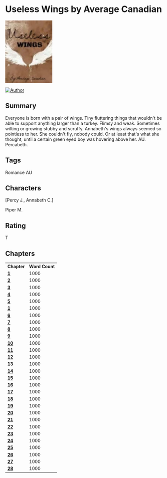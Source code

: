 # Useless Wings by Average Canadian

<img src="https://github.com/Vanadium-GITHUB/pjo-favorites-backup/blob/main/pictures/stories/useless_wings.jpg?raw=true" height="200px;" align="middle" alt="Story Icon"/>

[![Author][author-badge]][author-link]

[author-badge]: https://img.shields.io/static/v1?label=Author&message=Profile&color=lightgrey&logo=bookstack&style=for-the-badge
[author-link]: https://github.com/Vanadium-GITHUB/pjo-favorites-backup/blob/main/profiles/average_canadian.md

## Summary
Everyone is born with a pair of wings. Tiny fluttering things that wouldn't be able to support anything larger than a turkey. Flimsy and weak. Sometimes wilting or growing stubby and scruffy. Annabeth's wings always seemed so pointless to her. She couldn't fly, nobody could. Or at least that's what she thought, until a certain green eyed boy was hovering above her. AU. Percabeth.

## Tags
Romance
AU

## Characters
[Percy J., Annabeth C.]

Piper M.

## Rating
T

## Chapters
<table>
	<tr>
		<td>
			<strong>
				Chapter
			</strong>
		</td>
		<td>
			<strong>
				Word Count
			</strong>
		</td>
	</tr>
	<tr>
		<td>
			<a href = "https://github.com/Vanadium-GITHUB/pjo-favorites-backup/blob/main/stories/useless_wings/chapter_1.md"><strong>1</strong></a>
		</td>
		<td>
			1000
		</td>
	</tr>
	<tr>
		<td>
			<a href = "https://github.com/Vanadium-GITHUB/pjo-favorites-backup/blob/main/stories/useless_wings/chapter_2.md"><strong>2</strong></a>
		</td>
		<td>
			1000
		</td>
	</tr>
	<tr>
		<td>
			<a href = "https://github.com/Vanadium-GITHUB/pjo-favorites-backup/blob/main/stories/useless_wings/chapter_3.md"><strong>3</strong></a>
		</td>
		<td>
			1000
		</td>
	</tr>
	<tr>
		<td>
			<a href = "https://github.com/Vanadium-GITHUB/pjo-favorites-backup/blob/main/stories/useless_wings/chapter_4.md"><strong>4</strong></a>
		</td>
		<td>
			1000
		</td>
	</tr>
	<tr>
		<td>
			<a href = "https://github.com/Vanadium-GITHUB/pjo-favorites-backup/blob/main/stories/useless_wings/chapter_5.md"><strong>5</strong></a>
		</td>
		<td>
			1000
		</td>
	</tr>
	<tr>
		<td>
			<a href = "https://github.com/Vanadium-GITHUB/pjo-favorites-backup/blob/main/stories/useless_wings/chapter_0.md"><strong>1</strong></a>
		</td>
		<td>
			1000
		</td>
	</tr>
	<tr>
		<td>
			<a href = "https://github.com/Vanadium-GITHUB/pjo-favorites-backup/blob/main/stories/useless_wings/chapter_6.md"><strong>6</strong></a>
		</td>
		<td>
			1000
		</td>
	</tr>
	<tr>
		<td>
			<a href = "https://github.com/Vanadium-GITHUB/pjo-favorites-backup/blob/main/stories/useless_wings/chapter_7.md"><strong>7</strong></a>
		</td>
		<td>
			1000
		</td>
	</tr>
	<tr>
		<td>
			<a href = "https://github.com/Vanadium-GITHUB/pjo-favorites-backup/blob/main/stories/useless_wings/chapter_8.md"><strong>8</strong></a>
		</td>
		<td>
			1000
		</td>
	</tr>
	<tr>
		<td>
			<a href = "https://github.com/Vanadium-GITHUB/pjo-favorites-backup/blob/main/stories/useless_wings/chapter_9.md"><strong>9</strong></a>
		</td>
		<td>
			1000
		</td>
	</tr>
	<tr>
		<td>
			<a href = "https://github.com/Vanadium-GITHUB/pjo-favorites-backup/blob/main/stories/useless_wings/chapter_10.md"><strong>10</strong></a>
		</td>
		<td>
			1000
		</td>
	</tr>
	<tr>
		<td>
			<a href = "https://github.com/Vanadium-GITHUB/pjo-favorites-backup/blob/main/stories/useless_wings/chapter_11.md"><strong>11</strong></a>
		</td>
		<td>
			1000
		</td>
	</tr>
	<tr>
		<td>
			<a href = "https://github.com/Vanadium-GITHUB/pjo-favorites-backup/blob/main/stories/useless_wings/chapter_12.md"><strong>12</strong></a>
		</td>
		<td>
			1000
		</td>
	</tr>
	<tr>
		<td>
			<a href = "https://github.com/Vanadium-GITHUB/pjo-favorites-backup/blob/main/stories/useless_wings/chapter_13.md"><strong>13</strong></a>
		</td>
		<td>
			1000
		</td>
	</tr>
	<tr>
		<td>
			<a href = "https://github.com/Vanadium-GITHUB/pjo-favorites-backup/blob/main/stories/useless_wings/chapter_14.md"><strong>14</strong></a>
		</td>
		<td>
			1000
		</td>
	</tr>
	<tr>
		<td>
			<a href = "https://github.com/Vanadium-GITHUB/pjo-favorites-backup/blob/main/stories/useless_wings/chapter_15.md"><strong>15</strong></a>
		</td>
		<td>
			1000
		</td>
	</tr>
	<tr>
		<td>
			<a href = "https://github.com/Vanadium-GITHUB/pjo-favorites-backup/blob/main/stories/useless_wings/chapter_16.md"><strong>16</strong></a>
		</td>
		<td>
			1000
		</td>
	</tr>
	<tr>
		<td>
			<a href = "https://github.com/Vanadium-GITHUB/pjo-favorites-backup/blob/main/stories/useless_wings/chapter_17.md"><strong>17</strong></a>
		</td>
		<td>
			1000
		</td>
	</tr>
	<tr>
		<td>
			<a href = "https://github.com/Vanadium-GITHUB/pjo-favorites-backup/blob/main/stories/useless_wings/chapter_18.md"><strong>18</strong></a>
		</td>
		<td>
			1000
		</td>
	</tr>
	<tr>
		<td>
			<a href = "https://github.com/Vanadium-GITHUB/pjo-favorites-backup/blob/main/stories/useless_wings/chapter_19.md"><strong>19</strong></a>
		</td>
		<td>
			1000
		</td>
	</tr>
	<tr>
		<td>
			<a href = "https://github.com/Vanadium-GITHUB/pjo-favorites-backup/blob/main/stories/useless_wings/chapter_20.md"><strong>20</strong></a>
		</td>
		<td>
			1000
		</td>
	</tr>
	<tr>
		<td>
			<a href = "https://github.com/Vanadium-GITHUB/pjo-favorites-backup/blob/main/stories/useless_wings/chapter_21.md"><strong>21</strong></a>
		</td>
		<td>
			1000
		</td>
	</tr>
	<tr>
		<td>
			<a href = "https://github.com/Vanadium-GITHUB/pjo-favorites-backup/blob/main/stories/useless_wings/chapter_22.md"><strong>22</strong></a>
		</td>
		<td>
			1000
		</td>
	</tr>
	<tr>
		<td>
			<a href = "https://github.com/Vanadium-GITHUB/pjo-favorites-backup/blob/main/stories/useless_wings/chapter_23.md"><strong>23</strong></a>
		</td>
		<td>
			1000
		</td>
	</tr>
	<tr>
		<td>
			<a href = "https://github.com/Vanadium-GITHUB/pjo-favorites-backup/blob/main/stories/useless_wings/chapter_24.md"><strong>24</strong></a>
		</td>
		<td>
			1000
		</td>
	</tr>
	<tr>
		<td>
			<a href = "https://github.com/Vanadium-GITHUB/pjo-favorites-backup/blob/main/stories/useless_wings/chapter_25.md"><strong>25</strong></a>
		</td>
		<td>
			1000
		</td>
	</tr>
	<tr>
		<td>
			<a href = "https://github.com/Vanadium-GITHUB/pjo-favorites-backup/blob/main/stories/useless_wings/chapter_26.md"><strong>26</strong></a>
		</td>
		<td>
			1000
		</td>
	</tr>
	<tr>
		<td>
			<a href = "https://github.com/Vanadium-GITHUB/pjo-favorites-backup/blob/main/stories/useless_wings/chapter_27.md"><strong>27</strong></a>
		</td>
		<td>
			1000
		</td>
	</tr>
	<tr>
		<td>
			<a href = "https://github.com/Vanadium-GITHUB/pjo-favorites-backup/blob/main/stories/useless_wings/chapter_28.md"><strong>28</strong></a>
		</td>
		<td>
			1000
		</td>
	</tr>

</table>